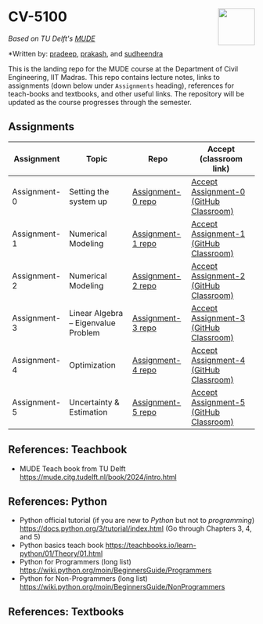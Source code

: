 # CV-5100 <img align="right" width="75" height="75" src="./_iitm-logo.svg">

*Based on TU Delft's [MUDE](http://mude.citg.tudelft.nl/)*

*Written by: [pradeep](https://www.pppratapa.com/), [prakash](https://sites.google.com/view/prakashbadal), and [sudheendra](https://www.linkedin.com/in/sudheendra-herkal)

This is the landing repo for the MUDE course at the Department of Civil Engineering, IIT Madras. This repo contains lecture notes, links to assignments (down below under `Assignments` heading), references for teach-books and textbooks, and other useful links. The repository will be updated as the course progresses through the semester. 

## **Assignments**

| Assignment   | Topic                           | Repo              | Accept (classroom link)              |
|--------------|---------------------------------|-------------------|-------------------
| Assignment-0 | Setting the system up           | [Assignment-0 repo](https://github.com/mude-sel-2025/assignment-0) |   [Accept Assignment-0 (GitHub Classroom)](https://classroom.github.com/a/Oyk9wOrn)
| Assignment-1 | Numerical Modeling              | [Assignment-1 repo](https://github.com/mude-sel-2025/assmt-1)  |       [Accept Assignment-1 (GitHub Classroom)](https://classroom.github.com/a/3XMALFC0)
| Assignment-2 | Numerical Modeling              | [Assignment-2 repo](https://github.com/mude-sel-2025/Assignment_02)  |  [Accept Assignment-2 (GitHub Classroom)](https://classroom.github.com/a/jM9TtrIh)
| Assignment-3 | Linear Algebra – Eigenvalue Problem | [Assignment-3 repo](https://github.com/mude-sel-2025/Assignment-3)| [Accept Assignment-3 (GitHub Classroom)](https://classroom.github.com/a/_lQ33kG0)
| Assignment-4 | Optimization                    | [Assignment-4 repo](https://github.com/mude-sel-2025/Assignment-4)|  [Accept Assignment-4 (GitHub Classroom)](https://classroom.github.com/a/9Aikc5cJ)
| Assignment-5 | Uncertainty & Estimation        | [Assignment-5 repo](https://github.com/mude-sel-2025/Assignment-5)| [Accept Assignment-5 (GitHub Classroom)](https://classroom.github.com/a/Pc4F418W)


## **References: Teachbook**
   * MUDE Teach book from TU Delft https://mude.citg.tudelft.nl/book/2024/intro.html

## **References: Python**
   * Python official tutorial (if you are new to _Python_ but not to _programming_) https://docs.python.org/3/tutorial/index.html (Go through Chapters 3, 4, and 5)
   * Python basics teach book https://teachbooks.io/learn-python/01/Theory/01.html
   * Python for Programmers (long list) https://wiki.python.org/moin/BeginnersGuide/Programmers
   * Python for Non-Programmers (long list) https://wiki.python.org/moin/BeginnersGuide/NonProgrammers

## **References: Textbooks**
